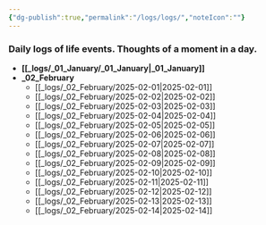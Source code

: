 ```yaml
---
{"dg-publish":true,"permalink":"/logs/logs/","noteIcon":""}
---
```


### Daily logs of life events. Thoughts of a moment in a day.


- **[[_logs/_01_January/_01_January\|_01_January]]**
- **_02_February**
	- [[_logs/_02_February/2025-02-01\|2025-02-01]]
	- [[_logs/_02_February/2025-02-02\|2025-02-02]]
	- [[_logs/_02_February/2025-02-03\|2025-02-03]]
	- [[_logs/_02_February/2025-02-04\|2025-02-04]]
	- [[_logs/_02_February/2025-02-05\|2025-02-05]]
	- [[_logs/_02_February/2025-02-06\|2025-02-06]]
	- [[_logs/_02_February/2025-02-07\|2025-02-07]]
	- [[_logs/_02_February/2025-02-08\|2025-02-08]]
	- [[_logs/_02_February/2025-02-09\|2025-02-09]]
	- [[_logs/_02_February/2025-02-10\|2025-02-10]]
	- [[_logs/_02_February/2025-02-11\|2025-02-11]]
	- [[_logs/_02_February/2025-02-12\|2025-02-12]]
	- [[_logs/_02_February/2025-02-13\|2025-02-13]]
	- [[_logs/_02_February/2025-02-14\|2025-02-14]]


